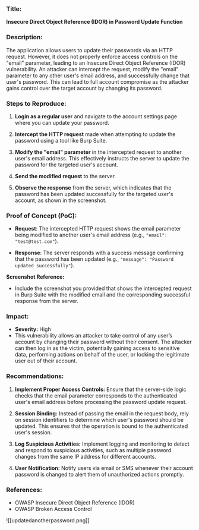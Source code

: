 ### **Title:**

**Insecure Direct Object Reference (IDOR) in Password Update Function**

### **Description:**

The application allows users to update their passwords via an HTTP request. However, it does not properly enforce access controls on the "email" parameter, leading to an Insecure Direct Object Reference (IDOR) vulnerability. An attacker can intercept the request, modify the "email" parameter to any other user's email address, and successfully change that user's password. This can lead to full account compromise as the attacker gains control over the target account by changing its password.

### **Steps to Reproduce:**

1. **Login as a regular user** and navigate to the account settings page where you can update your password.
    
2. **Intercept the HTTP request** made when attempting to update the password using a tool like Burp Suite.
    
3. **Modify the "email" parameter** in the intercepted request to another user's email address. This effectively instructs the server to update the password for the targeted user's account.
    
4. **Send the modified request** to the server.
    
5. **Observe the response** from the server, which indicates that the password has been updated successfully for the targeted user's account, as shown in the screenshot.
    

### **Proof of Concept (PoC):**

- **Request**: The intercepted HTTP request shows the email parameter being modified to another user's email address (e.g., `"email": "test@test.com"`).
    
- **Response**: The server responds with a success message confirming that the password has been updated (e.g., `"message": "Password updated successfully"`).
    

**Screenshot Reference:**

- Include the screenshot you provided that shows the intercepted request in Burp Suite with the modified email and the corresponding successful response from the server.

### **Impact:**

- **Severity:** High
- This vulnerability allows an attacker to take control of any user’s account by changing their password without their consent. The attacker can then log in as the victim, potentially gaining access to sensitive data, performing actions on behalf of the user, or locking the legitimate user out of their account.

### **Recommendations:**

1. **Implement Proper Access Controls:** Ensure that the server-side logic checks that the email parameter corresponds to the authenticated user's email address before processing the password update request.
    
2. **Session Binding:** Instead of passing the email in the request body, rely on session identifiers to determine which user's password should be updated. This ensures that the operation is bound to the authenticated user's session.
    
3. **Log Suspicious Activities:** Implement logging and monitoring to detect and respond to suspicious activities, such as multiple password changes from the same IP address for different accounts.
    
4. **User Notification:** Notify users via email or SMS whenever their account password is changed to alert them of unauthorized actions promptly.
    

### **References:**

- OWASP Insecure Direct Object Reference (IDOR)
- OWASP Broken Access Control




![[updatedanotherpassword.png]]


